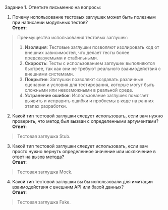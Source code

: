 Задание 1. Ответьте письменно на вопросы:

1) Почему использование тестовых заглушек может быть полезным при написании модульных тестов?  
   **Ответ**: 
> Преимущества использования тестовых заглушек:
> 1. **Изоляция**: Тестовые заглушки позволяют изолировать код от внешних зависимостей, что делает тесты более предсказуемыми и стабильными.
> 2. **Скорость**: Тесты с использованием заглушек выполняются быстрее, так как они не требуют реального взаимодействия с внешними системами.
> 3. **Покрытие**: Заглушки позволяют создавать различные сценарии и условия для тестирования, которые могут быть сложными или невозможными в реальной среде.
> 4. **Устранение ошибок**: Использование заглушек помогает выявить и исправить ошибки и проблемы в коде на ранних этапах разработки.

2) Какой тип тестовой заглушки следует использовать, если вам нужно проверить, что метод был вызван с определенными
   аргументами?  
   **Ответ**: 
> Тестовая заглушка Stub.

3) Какой тип тестовой заглушки следует использовать, если вам просто нужно вернуть определенное значение или исключение
   в ответ на вызов метода?  
   **Ответ**: 
> Тестовая заглушка Mock.

4) Какой тип тестовой заглушки вы бы использовали для имитации взаимодействия с внешним API или базой данных?  
   **Ответ**: 
> Тестовая заглушка Fake.